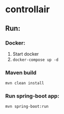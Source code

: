 # controllair

## Run:

### Docker:
1. Start docker
2. `docker-compose up -d`

### Maven build
`mvn clean install`

### Run spring-boot app:
`mvn spring-boot:run`